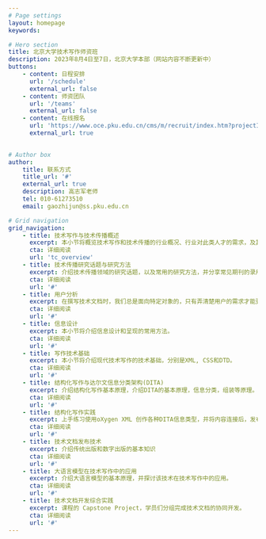 ```yaml
---
# Page settings
layout: homepage
keywords:

# Hero section
title: 北京大学技术写作师资班
description: 2023年8月4日至7日，北京大学本部（网站内容不断更新中）
buttons:
    - content: 日程安排
      url: '/schedule'
      external_url: false
    - content: 师资团队
      url: '/teams'
      external_url: false
    - content: 在线报名
      url: 'https://www.oce.pku.edu.cn/cms/m/recruit/index.htm?projectId=87cf694099ed4c39abde8281de07da4f'
      external_url: true
    

# Author box
author:
    title: 联系方式
    title_url: '#'
    external_url: true
    description: 高志军老师
    tel: 010-61273510
    email: gaozhijun@ss.pku.edu.cn

# Grid navigation
grid_navigation:
    - title: 技术写作与技术传播概述
      excerpt: 本小节将概览技术写作和技术传播的行业概况、行业对此类人才的需求，及其未来的发展趋势。
      cta: 详细阅读
      url: 'tc_overview'
    - title: 技术传播研究话题与研究方法
      excerpt: 介绍技术传播领域的研究话题，以及常用的研究方法，并分享常见期刊的录用过程和要求。
      cta: 详细阅读
      url: '#'
    - title: 用户分析
      excerpt: 在撰写技术文档时，我们总是面向特定对象的，只有弄清楚用户的需求才能更好的提供技术信息。本小节将介绍常用的用户分析方法。
      cta: 详细阅读
      url: '#'
    - title: 信息设计
      excerpt: 本小节将介绍信息设计和呈现的常用方法。
      cta: 详细阅读
      url: '#'
    - title: 写作技术基础
      excerpt: 本小节将介绍现代技术写作的技术基础，分别是XML, CSS和DTD。
      cta: 详细阅读
      url: '#'
    - title: 结构化写作与达尔文信息分类架构(DITA)
      excerpt: 介绍结构化写作基本原理，介绍DITA的基本原理，信息分类，组装等原理。
      cta: 详细阅读
      url: '#'
    - title: 结构化写作实践
      excerpt: 上手练习使用oXygen XML 创作各种DITA信息类型，并将内容连接后，发布为各种可供读者使用的帮助文档。
      cta: 详细阅读
      url: '#'
    - title: 技术文档发布技术
      excerpt: 介绍传统出版和数字出版的基本知识
      cta: 详细阅读
      url: '#'
    - title: 大语言模型在技术写作中的应用
      excerpt: 介绍大语言模型的基本原理，并探讨该技术在技术写作中的应用。
      cta: 详细阅读
      url: '#'
    - title: 技术文档开发综合实践
      excerpt: 课程的 Capstone Project，学员们分组完成技术文档的协同开发。
      cta: 详细阅读
      url: '#'
---
```

